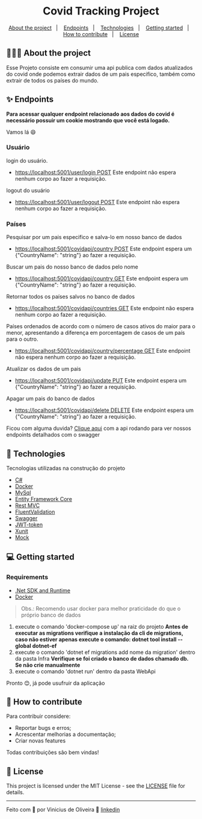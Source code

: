 <h1 align="center">
  Covid Tracking Project
</h1>

<p align="center">
  <a href="#%EF%B8%8F-about-the-project">About the project</a>&nbsp;&nbsp;&nbsp;|&nbsp;&nbsp;&nbsp;
  <a href="#&#10024-Endpoints">Endpoints</a>&nbsp;&nbsp;&nbsp;|&nbsp;&nbsp;&nbsp;
  <a href="#-technologies">Technologies</a>&nbsp;&nbsp;&nbsp;|&nbsp;&nbsp;&nbsp;
  <a href="#-getting-started">Getting started</a>&nbsp;&nbsp;&nbsp;|&nbsp;&nbsp;&nbsp;
  <a href="#-how-to-contribute">How to contribute</a>&nbsp;&nbsp;&nbsp;|&nbsp;&nbsp;&nbsp;
  <a href="#-license">License</a>
</p>

## 💇🏻‍♂️ About the project

Esse Projeto consiste em consumir uma api publica com dados atualizados do covid onde podemos extrair dados de um pais especifico, também como extrair de todos os países do mundo.

## ✨ Endpoints


**Para acessar qualquer endpoint relacionado aos dados do covid é necessário possuir um cookie mostrando que você está logado.**

Vamos lá 😄

### Usuário
login do usuário.
- [https://localhost:5001/user/login POST](https://localhost:5001/user/login) Este endpoint não espera nenhum corpo ao fazer a requisição.

logout do usuário
- [https://localhost:5001/user/logout POST](https://localhost:5001/user/logout) Este endpoint não espera nenhum corpo ao fazer a requisição.

### Países
Pesquisar por um pais especifico e salva-lo em nosso banco de dados
- [https://localhost:5001/covidapi/country POST](https://localhost:5001/covidapi/country) Este endpoint espera um {"CountryName": "string"} ao fazer a requisição.

Buscar um pais do nosso banco de dados pelo nome
- [https://localhost:5001/covidapi/country GET](https://localhost:5001/covidapi/country) Este endpoint espera um {"CountryName": "string"} ao fazer a requisição.

Retornar todos os países salvos no banco de dados
- [https://localhost:5001/covidapi/countries GET](https://localhost:5001/covidapi/countries) Este endpoint não espera nenhum corpo ao fazer a requisição.

Países ordenados de acordo com o número de casos ativos do maior 
para o menor, apresentando a diferença em porcentagem de casos de um país para o 
outro.
- [https://localhost:5001/covidapi/country/percentage GET](https://localhost:5001/covidapi/country/percentage) Este endpoint não espera nenhum corpo ao fazer a requisição.

Atualizar os dados de um pais
- [https://localhost:5001/covidapi/update PUT](https://localhost:5001/covidapi/update) Este endpoint espera um {"CountryName": "string"} ao fazer a requisição.

Apagar um pais do banco de dados
- [https://localhost:5001/covidapi/delete DELETE](https://localhost:5001/covidapi/delete) Este endpoint espera um {"CountryName": "string"} ao fazer a requisição.

Ficou com alguma duvida? [Clique aqui](https://localhost:5001/swagger/index.html) com a api rodando para ver nossos endpoints detalhados com o swagger


## 🚀 Technologies

Tecnologias utilizadas na construção do projeto 

- [C#](https://docs.microsoft.com/pt-br/dotnet/csharp/)
- [Docker](https://docs.docker.com/get-started/)
- [MySql](https://dev.mysql.com/doc/dev/connector-net/8.0/html/connector-net-reference.htm)
- [Entity Framework Core](https://dev.mysql.com/doc/connector-net/en/connector-net-introduction.html)
- [Rest MVC](https://docs.microsoft.com/pt-br/aspnet/mvc/overview/getting-started/introduction/getting-started)
- [FluentValidation](https://docs.fluentvalidation.net/en/latest/aspnet.html)
- [Swagger](https://swagger.io/docs/)
- [JWT-token](https://github.com/AzureAD/azure-activedirectory-identitymodel-extensions-for-dotnet)
- [Xunit](https://xunit.net/)
- [Mock](https://github.com/Moq/moq4/wiki/Quickstart)

## 💻 Getting started

### Requirements

- [.Net SDK and Runtime](https://dotnet.microsoft.com/download)
- [Docker](https://www.docker.com/products/docker-desktop)

> Obs.: Recomendo usar docker para melhor praticidade do que o próprio banco de dados

1. execute o comando 'docker-compose up' na raiz do projeto
**Antes de executar as migrations verifique a instalação da cli de migrations, caso não estiver apenas execute o comando: dotnet tool install --global dotnet-ef**
2. execute o comando 'dotnet ef migrations add nome da migration' dentro da pasta Infra
**Verifique se foi criado o banco de dados chamado db. Se não crie manualmente**
3. execute o comando 'dotnet run' dentro da pasta WebApi

Pronto 😊, já pode usufruir da aplicação

## 🤔 How to contribute


Para contribuir considere:

- Reportar bugs e erros;
- Acrescentar melhorias a documentação;
- Criar novas features

Todas contribuições são bem vindas!


## 📝 License

This project is licensed under the MIT License - see the [LICENSE](LICENSE) file for details.

---

Feito com 💙 por Vinicius de Oliveira 👋 [linkedin](https://www.linkedin.com/in/vinicius-de-oliveira-2273821a0/)